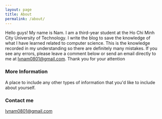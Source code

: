 ```yaml
---
layout: page
title: About
permalink: /about/
---
```


Hello guys! My name is Nam. I am a third-year student at the Ho Chi Minh City University of Technology. I write the blog to save the knowledge of what I have learned related to computer science. This is the knowledge recorded in my understanding so there are definitely many mistakes. If you see any errors, please leave a comment below or send an email directly to me at lvnam0801@gmail.com. Thank you for your attention

### More Information

A place to include any other types of information that you'd like to include about yourself.

### Contact me

[lvnam0801@gmail.com](mailto:lvnam0801@gmail.com)
